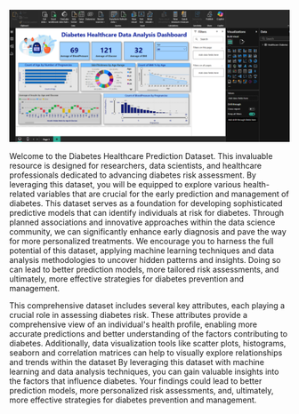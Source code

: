 ![image alt](https://github.com/sharmi-sumiya/Diabetes-Healthcare-Dataset/blob/77e53cba2e76c5740c39ee97d5386ade630b6941/Diabetes%20healthcare%20Power%20Bi%20Dashboard%20Image.png)

Welcome to the Diabetes Healthcare Prediction Dataset. This invaluable resource is designed for researchers, data scientists, and healthcare professionals dedicated to advancing diabetes risk assessment. By leveraging this dataset, you will be equipped to explore various health-related variables that are crucial for the early prediction and management of diabetes.
This dataset serves as a foundation for developing sophisticated predictive models that can identify individuals at risk for diabetes. Through planned associations and innovative approaches within the data science community, we can significantly enhance early diagnosis and pave the way for more personalized treatments.
We encourage you to harness the full potential of this dataset, applying machine learning techniques and data analysis methodologies to uncover hidden patterns and insights. Doing so can lead to better prediction models, more tailored risk assessments, and ultimately, more effective strategies for diabetes prevention and management.

This comprehensive dataset includes several key attributes, each playing a crucial role in assessing diabetes risk. These attributes provide a comprehensive view of an individual's health profile, enabling more accurate predictions and better understanding of the factors contributing to diabetes.
Additionally, data visualization tools like scatter plots, histograms, seaborn and correlation matrices can help to visually explore relationships and trends within the dataset
By leveraging this dataset with machine learning and data analysis techniques, you can gain valuable insights into the factors that influence diabetes. Your findings could lead to better prediction models, more personalized risk assessments, and, ultimately, more effective strategies for diabetes prevention and management.

